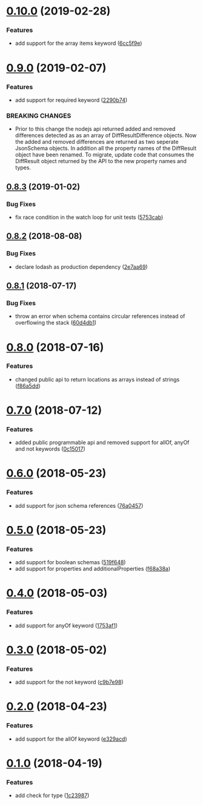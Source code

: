 <a name="0.10.0"></a>
# [0.10.0](https://bitbucket.org/atlassian/json-schema-diff/compare/0.9.0...0.10.0) (2019-02-28)


### Features

* add support for the array items keyword ([6cc5f9e](https://bitbucket.org/atlassian/json-schema-diff/commits/6cc5f9e))



<a name="0.9.0"></a>
# [0.9.0](https://bitbucket.org/atlassian/json-schema-diff/compare/0.8.3...0.9.0) (2019-02-07)


### Features

* add support for required keyword ([2290b74](https://bitbucket.org/atlassian/json-schema-diff/commits/2290b74))


### BREAKING CHANGES

* Prior to this change the nodejs api returned added and removed differences detected as as an array of DiffResultDifference objects. Now the added and removed differences are returned as two seperate JsonSchema objects. In addition all the property names of the DiffResult object have been renamed. To migrate, update code that consumes the DiffResult object returned by the API to the new property names and types.



<a name="0.8.3"></a>
## [0.8.3](https://bitbucket.org/atlassian/json-schema-diff/compare/0.8.2...0.8.3) (2019-01-02)


### Bug Fixes

* fix race condition in the watch loop for unit tests ([5753cab](https://bitbucket.org/atlassian/json-schema-diff/commits/5753cab))



<a name="0.8.2"></a>
## [0.8.2](https://bitbucket.org/atlassian/json-schema-diff/compare/0.8.1...0.8.2) (2018-08-08)


### Bug Fixes

* declare lodash as production dependency ([2e7aa69](https://bitbucket.org/atlassian/json-schema-diff/commits/2e7aa69))



<a name="0.8.1"></a>
## [0.8.1](https://bitbucket.org/atlassian/json-schema-diff/compare/0.8.0...0.8.1) (2018-07-17)


### Bug Fixes

* throw an error when schema contains circular references instead of overflowing the stack ([60d4db1](https://bitbucket.org/atlassian/json-schema-diff/commits/60d4db1))



<a name="0.8.0"></a>
# [0.8.0](https://bitbucket.org/atlassian/json-schema-diff/compare/0.7.0...0.8.0) (2018-07-16)


### Features

* changed public api to return locations as arrays instead of strings ([f86a5dd](https://bitbucket.org/atlassian/json-schema-diff/commits/f86a5dd))



<a name="0.7.0"></a>
# [0.7.0](https://bitbucket.org/atlassian/json-schema-diff/compare/0.6.0...0.7.0) (2018-07-12)


### Features

* added public programmable api and removed support for allOf, anyOf and not keywords ([0c15017](https://bitbucket.org/atlassian/json-schema-diff/commits/0c15017))



<a name="0.6.0"></a>
# [0.6.0](https://bitbucket.org/atlassian/json-schema-diff/compare/0.5.0...0.6.0) (2018-05-23)


### Features

* add support for json schema references ([76a0457](https://bitbucket.org/atlassian/json-schema-diff/commits/76a0457))



<a name="0.5.0"></a>
# [0.5.0](https://bitbucket.org/atlassian/json-schema-diff/compare/0.4.0...0.5.0) (2018-05-23)


### Features

* add support for boolean schemas ([519f648](https://bitbucket.org/atlassian/json-schema-diff/commits/519f648))
* add support for properties and additionalProperties ([f68a38a](https://bitbucket.org/atlassian/json-schema-diff/commits/f68a38a))



<a name="0.4.0"></a>
# [0.4.0](https://bitbucket.org/atlassian/json-schema-diff/compare/0.3.0...0.4.0) (2018-05-03)


### Features

* add support for anyOf keyword ([1753af1](https://bitbucket.org/atlassian/json-schema-diff/commits/1753af1))



<a name="0.3.0"></a>
# [0.3.0](https://bitbucket.org/atlassian/json-schema-diff/compare/0.2.0...0.3.0) (2018-05-02)


### Features

* add support for the not keyword ([c9b7e98](https://bitbucket.org/atlassian/json-schema-diff/commits/c9b7e98))



<a name="0.2.0"></a>
# [0.2.0](https://bitbucket.org/atlassian/json-schema-diff/compare/0.1.0...0.2.0) (2018-04-23)


### Features

* add support for the allOf keyword ([e329acd](https://bitbucket.org/atlassian/json-schema-diff/commits/e329acd))



<a name="0.1.0"></a>
# [0.1.0](https://bitbucket.org/atlassian/json-schema-diff/compare/0.0.1...0.1.0) (2018-04-19)


### Features

* add check for type ([1c23987](https://bitbucket.org/atlassian/json-schema-diff/commits/1c23987))



